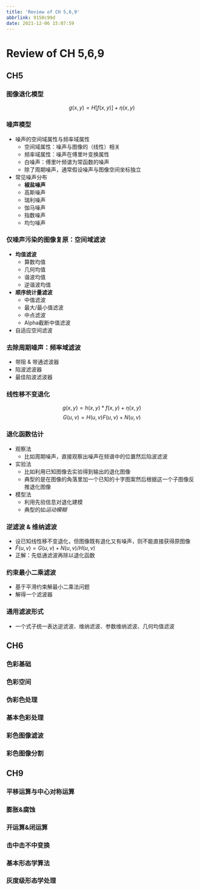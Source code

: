```yaml
---
title: 'Review of CH 5,6,9'
abbrlink: 9150c99d
date: 2021-12-06 15:07:59
---
```

# Review of CH 5,6,9

## CH5
### 图像退化模型
$$
g(x,y) = H[f(x,y)] + \eta(x,y)
$$
### 噪声模型
- 噪声的空间域属性与频率域属性
  - 空间域属性：噪声与图像的（线性）相关
  - 频率域属性：噪声在傅里叶变换属性
  - 白噪声：傅里叶频谱为常函数的噪声
  - 除了周期噪声，通常假设噪声与图像空间坐标独立
- 常见噪声分布
  - **椒盐噪声**
  - 高斯噪声
  - 瑞利噪声
  - 伽马噪声
  - 指数噪声
  - 均匀噪声
  

### 仅噪声污染的图像复原：空间域滤波
- **均值滤波**
  - 算数均值
  - 几何均值
  - 谐波均值
  - 逆谐波均值
- **顺序统计量滤波**
  - 中值滤波
  - 最大/最小值滤波
  - 中点滤波
  - Alpha截断中值滤波
- 自适应空间滤波

### 去除周期噪声：频率域滤波
- 带阻 & 带通滤波器
- 陷波滤波器
- 最佳陷波滤波器

### 线性移不变退化
$$
g(x,y) = h(x,y) * f(x,y) + \eta(x,y)
$$
$$
G(u,v) = H(u,v)F(u,v)+N(u,v)
$$
### 退化函数估计
- 观察法
  - 比如周期噪声，直接观察出噪声在频谱中的位置然后陷波滤波
- 实验法
  - 比如利用已知图像去实验得到输出的退化图像
  - 典型的是在图像的角落里加一个已知的十字图案然后根据这一个子图像反推退化图像
- 模型法
  - 利用先验信息对退化建模
  - 典型的如*运动模糊*
### 逆滤波 & 维纳滤波
- 设已知线性移不变退化，但图像既有退化又有噪声，则不能直接获得原图像
- $\hat F(u,v) = G(u,v) + N(u,v)/H(u,v)$
- 正解：先低通滤波再除以退化函数
### 约束最小二乘滤波
- 基于平滑约束解最小二乘法问题
- 解得一个滤波器

### 通用滤波形式
- 一个式子统一表达逆滤波、维纳滤波、参数维纳滤波、几何均值滤波


## CH6
### 色彩基础
### 色彩空间
### 伪彩色处理
### 基本色彩处理
### 彩色图像滤波
### 彩色图像分割

## CH9
### 平移运算与中心对称运算
### 膨胀&腐蚀
### 开运算&闭运算
### 击中击不中变换
### 基本形态学算法
### 灰度级形态学处理